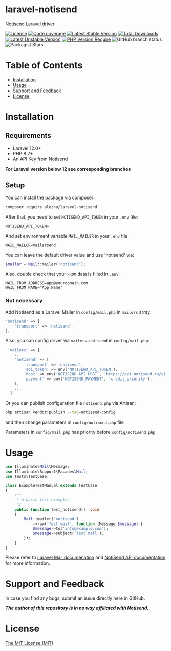# laravel-notisend

[Notisend](https://notisend.ru) Laravel driver

[![License](http://poser.pugx.org/alezhu/laravel-notisend/license)](https://packagist.org/packages/alezhu/laravel-notisend) 
[![Code coverage](../code_coverage_bages/coverage/coverage.main.svg)](../code_coverage_bages/coverage/coverage.main.svg)
[![Latest Stable Version](http://poser.pugx.org/alezhu/laravel-notisend/v)](https://packagist.org/packages/alezhu/laravel-notisend) 
[![Total Downloads](http://poser.pugx.org/alezhu/laravel-notisend/downloads)](https://packagist.org/packages/alezhu/laravel-notisend) 
[![Latest Unstable Version](http://poser.pugx.org/alezhu/laravel-notisend/v/unstable)](https://packagist.org/packages/alezhu/laravel-notisend) 
[![PHP Version Require](http://poser.pugx.org/alezhu/laravel-notisend/require/php)](https://packagist.org/packages/alezhu/laravel-notisend)
![GitHub branch status](https://img.shields.io/github/checks-status/alezhu/laravel-notisend/main)
![Packagist Stars](https://img.shields.io/packagist/stars/alezhu/laravel-notisend)


# Table of Contents

* [Installation](#installation)
* [Usage](#usage)
* [Support and Feedback](#support-and-feedback)
* [License](#license)

<a name="installation"></a>

# Installation

## Requirements

- Laravel 12.0+
- PHP 8.2+
- An API Key from [Notisend](https://app.notisend.ru/mailer/automation/api/messages)

**For Laravel version below 12 see corresponding branches**

## Setup

You can install the package via composer:

```bash
composer require alezhu/laravel-notisend
```

After that, you need to set `NOTISEND_API_TOKEN` in your `.env` file:

```dotenv
NOTISEND_API_TOKEN=
```

And set environment variable `MAIL_MAILER` in your `.env` file

```dotenv
MAIL_MAILER=mailersend
```

You can leave the default driver value and use 'notisend' via:

```php
$mailer = Mail::mailer('notisend');
```

Also, double check that your `FROM` data is filled in `.env`:

```dotenv
MAIL_FROM_ADDRESS=app@yourdomain.com
MAIL_FROM_NAME="App Name"
```

### Not necessary

Add Notisend as a Laravel Mailer in `config/mail.php` in `mailers` array:

```php
'notisend' => [
    'transport' => 'notisend',
],
```

Also, you can config driver via `mailers.notisend` in `config/mail.php`:

```php
 'mailers' => [
    ...
    'notisend' => [
        'transport' => 'notisend',
        'api_token' => env('NOTISEND_API_TOKEN'),
        'host' => env('NOTISEND_API_HOST', 'https://api.notisend.ru/v1'),
        'payment' => env('NOTISEND_PAYMENT', 'credit_priority'),    
    ],
    ...
  ]
```

Or you can publish configuration file `notisend.php`  via Artisan:

```bash
php artisan vendor:publish --tag=notisend-config
```

and then change parameters in `config/notisend.php` file

Parameters in `config/mail.php` has priority before `config/notisend.php`

<a name="usage"></a>

# Usage

```php
use Illuminate\Mail\Message;
use Illuminate\Support\Facades\Mail;
use Tests\TestCase;

class ExampleTestManual extends TestCase
{
    /**
     * A basic test example.
     */
    public function test_notisend(): void
    {
        Mail::mailer('notisend')
            ->raw('Test mail', function (Message $message) {
            $message->to('info@example.com');
            $message->subject('Test mail');
        });
    }
}
```

Please refer to [Laravel Mail documenation](https://laravel.com/docs/12.x/mail)
and [NotiSend API documentation](https://notisend.ru/dev/email/api/) for more information.

<a name="support-and-feedback"></a>

# Support and Feedback

In case you find any bugs, submit an issue directly here in GitHub.

***The author of this repository is in no way affiliated with Notisend.***

<a name="license"></a>

# License

[The MIT License (MIT)](LICENSE.md)
